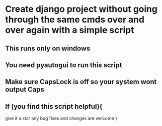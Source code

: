 # Create django project without going through the same cmds over and over again with a simple script 

## This runs only on windows
## You need pyautogui to run this script 
## Make sure CapsLock is off so your system wont output Caps
## If (you find this script helpful){
give it a star any bug fixes and changes are welcome
}
